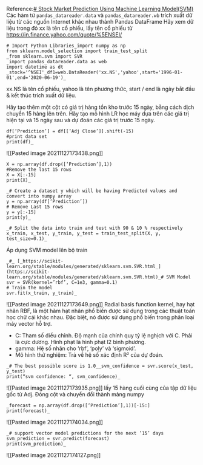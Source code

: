 Reference:[# Stock Market Prediction Using Machine Learning Model(SVM)](https://medium.com/@rupesh1684/stock-market-prediction-using-machine-learning-model-svm-e4aaca529886)
Các hàm từ `pandas_datareader.data` và `pandas_datareader.wb` trích xuất dữ liệu từ các nguồn Internet khác nhau thành Pandas DataFrame 
Hãy xem dữ liệu trong đó xx là tên cổ phiếu, lấy tên cổ phiếu từ https://in.finance.yahoo.com/quote/%5ENSEI/

```
# Import Python Libraries_import numpy as np  
from sklearn.model_selection import train_test_split  
_from sklearn.svm import SVR  
_import pandas_datareader.data as web  
import datetime as dt  
_stock='^NSEI'_df1=web.DataReader('xx.NS','yahoo',start='1996-01-01',end='2020-06-19')_
```
xx.NS là tên cổ phiếu, yahoo là tên phương thức, start / end là ngày bắt đầu & kết thúc trích xuất dữ liệu.

Hãy tạo thêm một cột có giá trị hàng tồn kho trước 15 ngày, bằng cách dịch chuyển 15 hàng lên trên.
Hãy tạo mô hình LR học máy dựa trên các giá trị hiện tại và 15 ngày sau và dự đoán các giá trị trước 15 ngày.
```_#Create one more column Prediction shifted 15 days up.  
df[‘Prediction’] = df[[‘Adj Close’]].shift(-15)  
#print data set  
print(df)_
```
![[Pasted image 20211127173438.png]]
```_#Create a data set X and convert it into numpy array , which will be having actual values  
X = np.array(df.drop([‘Prediction’],1))  
#Remove the last 15 rows  
X = X[:-15]  
print(X)_
```

```
_# Create a dataset y which will be having Predicted values and convert into numpy array  
y = np.array(df[‘Prediction’])  
# Remove Last 15 rows  
y = y[:-15]  
print(y)_
```

```
_# Split the data into train and test with 90 & 10 % respectively  
x_train, x_test, y_train, y_test = train_test_split(X, y, test_size=0.1)_
```

Áp dụng SVM model lên bộ train 
```
_#_ [_https://scikit-learn.org/stable/modules/generated/sklearn.svm.SVR.html_](https://scikit-learn.org/stable/modules/generated/sklearn.svm.SVR.html)_# SVM Model  
svr = SVR(kernel=’rbf’, C=1e3, gamma=0.1)  
# Train the model   
svr.fit(x_train, y_train)_
```
![[Pasted image 20211127173649.png]]
Radial basis function kernel, hay hạt nhân RBF, là một hàm hạt nhân phổ biến được sử dụng trong các thuật toán học chữ cái khác nhau. Đặc biệt, nó được sử dụng phổ biến trong phân loại máy vector hỗ trợ.

* C: Tham số điều chỉnh. Độ mạnh của chính quy tỷ lệ nghịch với C. Phải là cực dương. Hình phạt là hình phạt l2 bình phương.
* gamma: Hệ số nhân cho ‘rbf’, ‘poly’ và ‘sigmoid’.
* Mô hình thử nghiệm: Trả về hệ số xác định R² của dự đoán.

```
_# The best possible score is 1.0__svm_confidence = svr.score(x_test, y_test)  
print(“svm confidence: “, svm_confidence)_
```

![[Pasted image 20211127173935.png]]
lấy 15 hàng cuối cùng của tập dữ liệu gốc từ Adj. Đóng cột và chuyển đổi thành mảng numpy
```
_forecast = np.array(df.drop([‘Prediction’],1))[-15:]  
print(forecast)_
```
![[Pasted image 20211127174034.png]]
```
_# support vector model predictions for the next ‘15’ days  
svm_prediction = svr.predict(forecast)  
print(svm_prediction)_
```
![[Pasted image 20211127174127.png]]
